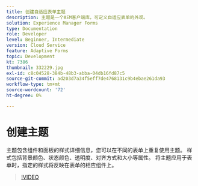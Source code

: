 ```yaml
---
title: 创建自适应表单主题
description: 主题是一个AEM客户端库，可定义自适应表单的外观。
solution: Experience Manager Forms
type: Documentation
role: Developer
level: Beginner, Intermediate
version: Cloud Service
feature: Adaptive Forms
topic: Development
kt: 7386
thumbnail: 332229.jpg
exl-id: c8c04528-384b-48b3-abba-04db16fd87c5
source-git-commit: ad203d7a34f5eff7de4768131c9b4ebae261da93
workflow-type: tm+mt
source-wordcount: '72'
ht-degree: 0%

---
```


# 创建主题

主题包含组件和面板的样式详细信息，您可以在不同的表单上重复使用主题。 样式包括背景颜色、状态颜色、透明度、对齐方式和大小等属性。 将主题应用于表单时，指定的样式将反映在表单的相应组件上。

>[!VIDEO](https://video.tv.adobe.com/v/332229?quality=12&learn=on)
